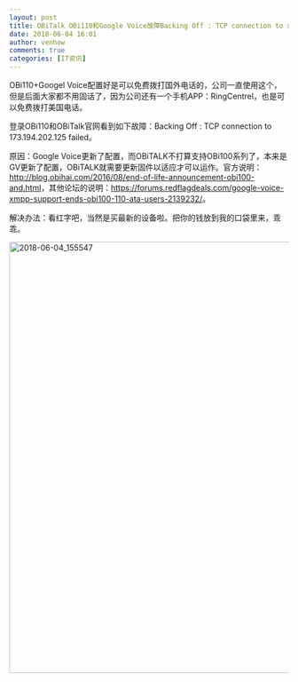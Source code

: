 ```yaml
---
layout: post
title: OBiTalk OBi110和Google Voice故障Backing Off : TCP connection to x.x.x.x failed
date: 2018-06-04 16:01
author: venhow
comments: true
categories: [IT资讯]
---
```

OBi110+Googel Voice配置好是可以免费拨打国外电话的，公司一直使用这个，但是后面大家都不用固话了，因为公司还有一个手机APP：RingCentrel，也是可以免费拨打美国电话。

登录OBi110和OBiTalk官网看到如下故障：Backing Off :
TCP connection to 173.194.202.125 failed。

原因：Google Voice更新了配置，而OBiTALK不打算支持OBi100系列了，本来是GV更新了配置，OBiTALK就需要更新固件以适应才可以运作。官方说明：<a href="http://blog.obihai.com/2016/08/end-of-life-announcement-obi100-and.html">http://blog.obihai.com/2016/08/end-of-life-announcement-obi100-and.html</a>，其他论坛的说明：<a href="https://forums.redflagdeals.com/google-voice-xmpp-support-ends-obi100-110-ata-users-2139232/">https://forums.redflagdeals.com/google-voice-xmpp-support-ends-obi100-110-ata-users-2139232/</a>。

解决办法：看红字吧，当然是买最新的设备啦。把你的钱放到我的口袋里来，乖乖。

<img class="alignnone size-full wp-image-6131" src="https://venhow.files.wordpress.com/2018/06/2018-06-04_155547.png" alt="2018-06-04_155547" width="831" height="777" />

&nbsp;
